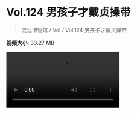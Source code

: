# Vol.124 男孩子才戴贞操带

> 混乱博物馆 / Vol / Vol.124 男孩子才戴贞操带

**视频大小**: 33.27 MB

<div class="video"><video src="https://file.hsyhx.top/video/混乱博物馆/Vol/124.mp4" controls preload>🤔 您的浏览器不支持 video 标签</video></div>
